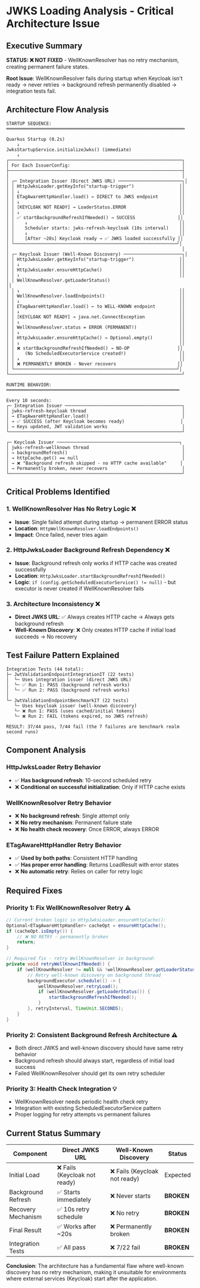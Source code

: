 # JWKS Loading Analysis - Critical Architecture Issue

## Executive Summary 

**STATUS: ❌ NOT FIXED** - WellKnownResolver has no retry mechanism, creating permanent failure states.

**Root Issue**: WellKnownResolver fails during startup when Keycloak isn't ready → never retries → background refresh permanently disabled → integration tests fail.

## Architecture Flow Analysis

```
STARTUP SEQUENCE:
═══════════════════════════════════════════════════════════════════

Quarkus Startup (0.2s)
    ↓
JwksStartupService.initializeJwks() (immediate)
    ↓
┌─────────────────────────────────────────────────────────────────┐
│ For Each IssuerConfig:                                          │
├─────────────────────────────────────────────────────────────────┤
│                                                                 │
│ ┌─ Integration Issuer (Direct JWKS URL) ────────────────────────┐│
│ │ HttpJwksLoader.getKeyInfo("startup-trigger")                 ││
│ │ ↓                                                            ││
│ │ ETagAwareHttpHandler.load() ← DIRECT to JWKS endpoint        ││
│ │ ↓                                                            ││
│ │ [KEYCLOAK NOT READY] → LoaderStatus.ERROR                    ││
│ │ ↓                                                            ││
│ │ ✅ startBackgroundRefreshIfNeeded() → SUCCESS                ││
│ │    ↓                                                         ││
│ │    Scheduler starts: jwks-refresh-keycloak (10s interval)    ││
│ │    ↓                                                         ││
│ │    [After ~20s] Keycloak ready → ✅ JWKS loaded successfully ││
│ └─────────────────────────────────────────────────────────────┘│
│                                                                 │
│ ┌─ Keycloak Issuer (Well-Known Discovery) ──────────────────────┐│
│ │ HttpJwksLoader.getKeyInfo("startup-trigger")                 ││
│ │ ↓                                                            ││
│ │ HttpJwksLoader.ensureHttpCache()                             ││
│ │ ↓                                                            ││
│ │ WellKnownResolver.getLoaderStatus()                                ││
│ │ ↓                                                            ││
│ │ WellKnownResolver.loadEndpoints()                            ││
│ │ ↓                                                            ││
│ │ ETagAwareHttpHandler.load() ← to WELL-KNOWN endpoint         ││
│ │ ↓                                                            ││
│ │ [KEYCLOAK NOT READY] → java.net.ConnectException             ││
│ │ ↓                                                            ││
│ │ WellKnownResolver.status = ERROR (PERMANENT!)                ││
│ │ ↓                                                            ││
│ │ HttpJwksLoader.ensureHttpCache() → Optional.empty()          ││
│ │ ↓                                                            ││
│ │ ❌ startBackgroundRefreshIfNeeded() → NO-OP                  ││
│ │    (No ScheduledExecutorService created!)                    ││
│ │ ↓                                                            ││
│ │ ❌ PERMANENTLY BROKEN - Never recovers                       ││
│ └─────────────────────────────────────────────────────────────┘│
└─────────────────────────────────────────────────────────────────┘

RUNTIME BEHAVIOR:
═════════════════════════════════════════════════════════════════

Every 10 seconds:
┌─ Integration Issuer ────────────────────────────────────────────┐
│ jwks-refresh-keycloak thread                                    │
│ → ETagAwareHttpHandler.load()                                   │
│ → ✅ SUCCESS (after Keycloak becomes ready)                     │
│ → Keys updated, JWT validation works                            │
└─────────────────────────────────────────────────────────────────┘

┌─ Keycloak Issuer ──────────────────────────────────────────────┐
│ jwks-refresh-wellknown thread                                   │
│ → backgroundRefresh()                                           │
│ → httpCache.get() == null                                       │
│ → ❌ "Background refresh skipped - no HTTP cache available"     │
│ → Permanently broken, never recovers                            │
└─────────────────────────────────────────────────────────────────┘
```

## Critical Problems Identified

### 1. WellKnownResolver Has No Retry Logic ❌
- **Issue**: Single failed attempt during startup → permanent ERROR status
- **Location**: `HttpWellKnownResolver.loadEndpoints()` 
- **Impact**: Once failed, never tries again

### 2. HttpJwksLoader Background Refresh Dependency ❌  
- **Issue**: Background refresh only works if HTTP cache was created successfully
- **Location**: `HttpJwksLoader.startBackgroundRefreshIfNeeded()`
- **Logic**: `if (config.getScheduledExecutorService() != null)` - but executor is never created if WellKnownResolver fails

### 3. Architecture Inconsistency ❌
- **Direct JWKS URL**: ✅ Always creates HTTP cache → Always gets background refresh
- **Well-Known Discovery**: ❌ Only creates HTTP cache if initial load succeeds → No recovery

## Test Failure Pattern Explained

```
Integration Tests (44 total):
├─ JwtValidationEndpointIntegrationIT (22 tests) 
│  └─ Uses integration issuer (direct JWKS URL)
│  └─ ✅ Run 1: PASS (background refresh works)
│  └─ ✅ Run 2: PASS (background refresh works)
│
└─ JwtValidationEndpointBenchmarkIT (22 tests)
   └─ Uses keycloak issuer (well-known discovery)  
   └─ ❌ Run 1: PASS (uses cached/initial tokens)
   └─ ❌ Run 2: FAIL (tokens expired, no JWKS refresh)
   
RESULT: 37/44 pass, 7/44 fail (the 7 failures are benchmark realm second runs)
```

## Component Analysis

### HttpJwksLoader Retry Behavior
- ✅ **Has background refresh**: 10-second scheduled retry
- ❌ **Conditional on successful initialization**: Only if HTTP cache exists

### WellKnownResolver Retry Behavior  
- ❌ **No background refresh**: Single attempt only
- ❌ **No retry mechanism**: Permanent failure state
- ❌ **No health check recovery**: Once ERROR, always ERROR

### ETagAwareHttpHandler Retry Behavior
- ✅ **Used by both paths**: Consistent HTTP handling
- ✅ **Has proper error handling**: Returns LoadResult with error states
- ❌ **No automatic retry**: Relies on caller for retry logic

## Required Fixes

### Priority 1: Fix WellKnownResolver Retry ⚠️ 
```java
// Current broken logic in HttpJwksLoader.ensureHttpCache():
Optional<ETagAwareHttpHandler> cacheOpt = ensureHttpCache();
if (cacheOpt.isEmpty()) {
    // ❌ NO RETRY - permanently broken
    return;
}

// Required fix - retry WellKnownResolver in background:
private void retryWellKnownIfNeeded() {
    if (wellKnownResolver != null && !wellKnownResolver.getLoaderStatus()) {
        // Retry well-known discovery on background thread
        backgroundExecutor.schedule(() -> {
            wellKnownResolver.retryLoad();
            if (wellKnownResolver.getLoaderStatus()) {
                startBackgroundRefreshIfNeeded();
            }
        }, retryInterval, TimeUnit.SECONDS);
    }
}
```

### Priority 2: Consistent Background Refresh Architecture ⚠️
- Both direct JWKS and well-known discovery should have same retry behavior
- Background refresh should always start, regardless of initial load success
- Failed WellKnownResolver should get its own retry scheduler

### Priority 3: Health Check Integration 💡
- WellKnownResolver needs periodic health check retry
- Integration with existing ScheduledExecutorService pattern
- Proper logging for retry attempts vs permanent failures

## Current Status Summary

| Component | Direct JWKS URL | Well-Known Discovery | Status |
|-----------|----------------|---------------------|---------|
| Initial Load | ❌ Fails (Keycloak not ready) | ❌ Fails (Keycloak not ready) | Expected |
| Background Refresh | ✅ Starts immediately | ❌ Never starts | **BROKEN** |
| Recovery Mechanism | ✅ 10s retry schedule | ❌ No retry | **BROKEN** |  
| Final Result | ✅ Works after ~20s | ❌ Permanently broken | **BROKEN** |
| Integration Tests | ✅ All pass | ❌ 7/22 fail | **BROKEN** |

**Conclusion**: The architecture has a fundamental flaw where well-known discovery has no retry mechanism, making it unsuitable for environments where external services (Keycloak) start after the application.